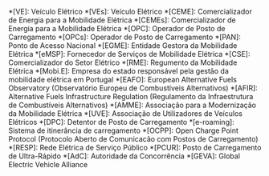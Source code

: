 *[VE]: Veículo Elétrico
*[VEs]: Veículo Elétrico
*[CEME]: Comercializador de Energia para a Mobilidade Elétrica
*[CEMEs]: Comercializador de Energia para a Mobilidade Elétrica
*[OPC]: Operador de Posto de Carregamento
*[OPCs]: Operador de Posto de Carregamento
*[PAN]: Ponto de Acesso Nacional
*[EGME]: Entidade Gestora da Mobilidade Elétrica
*[eMSP]: Fornecedor de Serviços de Mobilidade Elétrica
*[CSE]: Comercializador do Setor Elétrico
*[RME]: Regumento da Mobilidade Elétrica
*[Mobi.E]: Empresa do estado responsável pela gestão da mobilidade elétrica em Portugal
*[EAFO]: European Alternative Fuels Observatory (Observatório Europeu de Combustíveis Alternativos)
*[AFIR]: Alternative Fuels Infrastructure Regulation (Regulamento da Infraestrutura de Combustíveis Alternativos)
*[AMME]: Associação para a Modernização da Mobilidade Elétrica
*[UVE]: Associação de Utilizadores de Veículos Elétricos
*[DPC]: Detentor de Posto de Carregamento
*[e-roaming]: Sistema de itinerância de carregamento
*[OCPP]: Open Charge Point Protocol (Protocolo Aberto de Comunicacão com Postos de Carregamento)
*[RESP]: Rede Elétrica de Serviço Público
*[PCUR]: Posto de Carregamento de Ultra-Rápido
*[AdC]: Autoridade da Concorrência
*[GEVA]: Global Electric Vehicle Alliance
